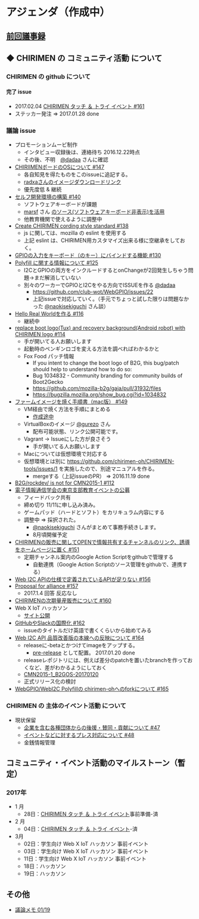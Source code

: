 # アジェンダ（作成中）

## [前回議事録](meeting-2017.01.19.md)

## ◆ CHIRIMEN の コミュニティ活動 について
### CHIRIMEN の github について
#### 完了 issue
* 2017.02.04 [CHIRIMEN タッチ ＆ トライ イベント #161](https://github.com/chirimen-oh/any-issues/issues/161)
* ステッカー発注 => 2017.01.28 done

###  議論 issue
* プロモーションムービ制作
  * インタビュー収録後は、連絡待ち 2016.12.22時点
  * その後、不明　[@dadaa](https://github.com/dadaa) さんに確認
* [CHIRIIMENボードのOSについて #147](https://github.com/chirimen-oh/any-issues/issues/147)
  * 各自知見を得たものをこのissueに追記する。
  * [radxaさんのイメージダウンロードリンク](http://wiki.radxa.com/Rock/prebuilt_images)
  * 優先度低 & 継続
* [セルフ開発環境の構築 #140](https://github.com/chirimen-oh/any-issues/issues/140)
  * ソフトウェアキーボードが課題
  * [marsf](https://github.com/marsf) さん [のソース(ソフトウェアキーボード非表示)を活用](https://github.com/marsf/Phantom-keyboard)
  * 他教育機関で使えるように調整中
* [Create CHIRIMEN cording style standard #138](https://github.com/chirimen-oh/any-issues/issues/138)
  * js に関しては、mozilla の eslint を使用する
  * 上記 eslint は、CHIRIMEN用カスタマイズ出来る様に空継承をしておく。
* [GPIOの入力をキーボード（のキー）にバインドする機能 #130](https://github.com/chirimen-oh/any-issues/issues/130)
* [Polyfill に関する情報について #125](https://github.com/chirimen-oh/any-issues/issues/125)
  * I2CとGPIOの両方をインクルードするとonChangeが2回発生しちゃう問題→まだ解消していない
  * 別々のワーカーでGPIOとI2Cをやる方向でISSUEを作る [@dadaa](https://github.com/dadaa)
    * https://github.com/club-wot/WebGPIO/issues/22
    * 上記issueで対応していく。（手元でちょっと試した限りは問題なかった [@naokisekiguchi](https://github.com/naokisekiguchi) さん談）
* [Hello Real Worldを作る #116](https://github.com/chirimen-oh/any-issues/issues/116)
  * 継続中
* [replace boot logo(Tux) and recovery background(Android robot) with CHIRIMEN logo #114](https://github.com/chirimen-oh/any-issues/issues/114)
  * 手が開いてる人お願いします
  * 起動時のペンギンロゴを変える方法を調べればわかるかと
  * Fox Food パッチ情報
    * If you intent to change the boot logo of B2G, this bug/patch should help to understand how to do so:
    * Bug 1034832 - Community branding for community builds of Boot2Gecko
    * https://github.com/mozilla-b2g/gaia/pull/31932/files
    * https://bugzilla.mozilla.org/show_bug.cgi?id=1034832
* [ファームイメージを焼く手順書（mac版） #149](https://github.com/chirimen-oh/any-issues/issues/149)
  * VM経由で焼く方法を手順にまとめる
    * [作成途中](https://github.com/chirimen-oh/chirimen-oh.github.io/issues/70)
  * VirtualBoxのイメージ [@gurezo](https://github.com/gurezo) さん
    * 配布可能状態、リンク公開可能です。
  * Vagrant → Issueにした方が良さそう
    * 手が開いてる人お願いします
  * Macについては仮想環境で対応する
  * 仮想環境とは別に https://github.com/chirimen-oh/CHIRIMEN-tools/issues/1 を実施したので、別途マニュアルを作る。
    * mergeする（上記issueのPR） => 2016.11.19 done
* [B2G/rockdev/ is not for CMN2015-1 #112](https://github.com/chirimen-oh/any-issues/issues/112)
* [電子情報通信学会の東京支部教育イベントの公募](https://github.com/chirimen-oh/any-issues/issues/153)
  * フィードバック共有
  * 締め切り 11/11に申し込み済み。
  * ゲームパッド（ハードとソフト）をカリキュラム内容にする
  * 調整中 => 採択された。
    * [@naokisekiguchi](https://github.com/naokisekiguchi) さんがまとめて事務手続きします。
    * 8月頃開催予定
* [CHIRIMENの販売に関してOPENで情報共有するチャンネルのリンク、誘導をホームページに置く #151](https://github.com/chirimen-oh/any-issues/issues/151)
  * 定期チャンネル案内のGoogle Action Scriptをgithubで管理する
    * 自動連携（Google Action Scriptのソース管理をgithubで、連携する）
* [Web I2C APIの仕様で定義されているAPIが足りない #156](https://github.com/chirimen-oh/any-issues/issues/156)
* [Proposal for alliance #157](https://github.com/chirimen-oh/any-issues/issues/157)
  * 2017.1.4 回答 反応なし
* [CHIRIMENの次期量産販売について #160](https://github.com/chirimen-oh/any-issues/issues/160)
* Web X IoT ハッカソン
  * [サイト公開](https://browserobo.github.io/hackathon2017/)
* [GitHubやSlackの国際化 #162](https://github.com/chirimen-oh/any-issues/issues/162)
  * issueのタイトルだけ英語で書くくらいから始めてみる
* [Web I2C API 品質改善版の本線への反映について #164](https://github.com/chirimen-oh/any-issues/issues/164)
  * releaseに-betaとかつけてimageをアップする。
    * [pre-release](https://github.com/chirimen-oh/release/releases) として配置。 2017.01.20 done
  * releaseレポジトリには、例えば差分のpatchを置いたbranchを作っておくなど、差がわかるようにしておく
  * [CMN2015-1_B2GOS-20170120](https://github.com/chirimen-oh/release/releases/tag/CMN2015-1_B2GOS-20170120)
  * 正式リリース化の検討
* [WebGPIO/WebI2C Polyfillの chirimen-ohへのforkについて #165](https://github.com/chirimen-oh/any-issues/issues/165)


### CHIRIMEN の 主体のイベント活動 について
* 現状保留
  * [ 企業を含む各種団体からの後援・賛同・貢献について #47  ](https://is.gd/y9GQVO)
  * [ イベントなどに対するプレス対応について #48  ](https://is.gd/03PdBo)
  * 金銭情報管理

## コミュニティ・イベント活動のマイルストーン（暫定）
### 2017年
* 1 月
  * 28日：[CHIRIMEN タッチ ＆ トライ イベント](https://chirimen-oh.connpass.com/event/47706/)事前準備-済
* 2 月
  * 04日：[CHIRIMEN タッチ ＆ トライ イベント](https://chirimen-oh.connpass.com/event/47706/)-済
* 3月
  * 02日：学生向け Web X IoT ハッカソン 事前イベント
  * 03日：学生向け Web X IoT ハッカソン 事前イベント
  * 11日：学生向け Web X IoT ハッカソン 事前イベント
  * 18日：ハッカソン
  * 19日：ハッカソン


## その他
* [議論メモ 01/19](https://public.etherpad-mozilla.org/p/chirimen-20170119)
